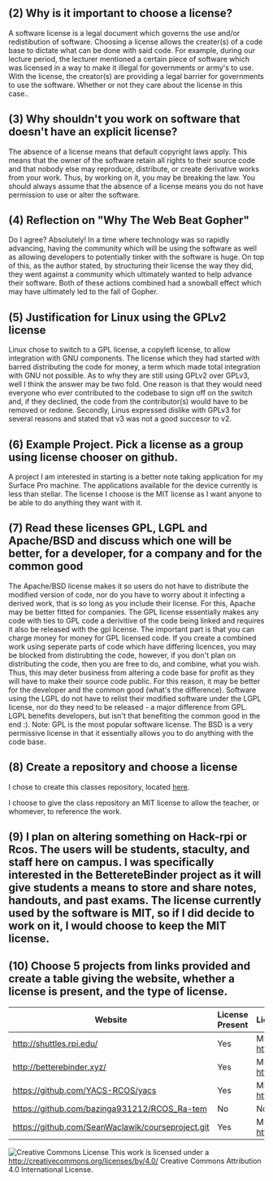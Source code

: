 ## (2) Why is it important to choose a license?

A software license is a legal document which governs the use and/or redistibution of software. Choosing a license allows 
the creater(s) of a code base to dictate what can be done with said code. For example, during our lecture period, the lecturer 
mentioned a certain piece of software which was licensed in a way to make it illegal for governments or army's to use. With the 
license, the creator(s) are providing a legal barrier for governments to use the software. Whether or not they care about the 
license in this case.. 

## (3) Why shouldn't you work on software that doesn't have an explicit license?

The absence of a license means that default copyright laws apply. This means that the owner of the software retain all rights to
their source code and that nobody else may reproduce, distribute, or create derivative works from your work. Thus, by working on it,
you may be breaking the law. You should always assume that the absence of a license means you do not have permission to use or alter
the software.

## (4) Reflection on "Why The Web Beat Gopher"

Do I agree? Absolutely! In a time where technology was so rapidly advancing, having the community which will be using the software as 
well as allowing developers to potentially tinker with the software is huge. On top of this, as the author stated, by structuring their 
license the way they did, they went against a community which ultimately wanted to help advance their software. Both of these actions
combined had a snowball effect which may have ultimately led to the fall of Gopher. 

## (5) Justification for Linux using the GPLv2 license

Linux chose to switch to a GPL license, a copyleft license, to allow integration with GNU components. The license which they had started with barred distributing the code for money, a term which made total integration with GNU not possible. As to why they are still using GPLv2 over GPLv3, well I think the answer may be two fold. One reason is that they would need everyone who ever contributed to the codebase to sign off on the switch and, if they declined, the code from the contributor(s) would have to be removed or redone. Secondly, Linus expressed dislike with GPLv3 for several reasons and stated that v3 was not a good succesor to v2. 

## (6) Example Project. Pick a license as a group using license chooser on github. 

A project I am interested in starting is a better note taking application for my Surface Pro machine. The applications available for the device currently is less than stellar. The license I choose is the MIT license as I want anyone to be able to do anything they want with it. 

## (7) Read these licenses GPL, LGPL and Apache/BSD and discuss which one will be better, for a developer, for a company and for the common good

The Apache/BSD license makes it so users do not have to distribute the modified version of code, nor do you have to worry about it infecting a derived work, that is so long as you include their license. For this, Apache may be better fitted for companies.  The GPL license essentially makes any code with ties to GPL code a derivitive of the code being linked and requires it also be released with the gpl license. The important part is that you can charge money for money for GPL licensed code. If you create a combined work using seperate parts of code which have differing licences, you may be blocked from distirubting the code, however, if you don't plan on distributing the code, then you are free to do, and combine, what you wish. Thus, this may deter business from altering a code base for profit as they will have to make their source code public. For this reason, it may be better for the developer and the common good (what's the difference). Software using the LGPL do not have to relist their modified software under the LGPL license, nor do they need to be released - a major difference from GPL. LGPL benefits developers, but isn't that benefiting the common good in the end :). 
Note: GPL is the most popular software license. The BSD is a very permissive license in that it essentially allows you to do anything with the code base. 


## (8) Create a repository and choose a license

I chose to create this classes repository, located  [here](https://github.com/demsks/CSCI2961).

I choose to give the class repository an MIT license to allow the teacher, or whomever, to reference the work. 


## (9) I plan on altering something on Hack-rpi or Rcos. The users will be students, staculty, and staff here on campus. I was specifically interested in the BettereteBinder project as it will give students a means to store and share notes, handouts, and past exams. The license currently used by the software is MIT, so if I did decide to work on it, I would choose to keep the MIT license. 

## (10) Choose 5 projects from links provided and create a table giving the website, whether a license is present, and the type of license. 

Website | License Present | License
---------|:----------|:-------
|http://shuttles.rpi.edu/ | Yes | MIT License https://en.wikipedia.org/wiki/MIT_License|
|http://betterebinder.xyz/ | Yes | MIT License https://en.wikipedia.org/wiki/MIT_License|
|https://github.com/YACS-RCOS/yacs | Yes | MIT License https://en.wikipedia.org/wiki/MIT_License|
|https://github.com/bazinga931212/RCOS_Ra-tem | No | None listed|
|https://github.com/SeanWaclawik/courseproject.git | Yes | MIT License https://en.wikipedia.org/wiki/MIT_License|



![Creative Commons License](https://i.creativecommons.org/l/by/4.0/88x31.png) This work is licensed under a http://creativecommons.org/licenses/by/4.0/ Creative Commons Attribution 4.0 International License.
